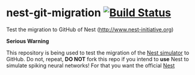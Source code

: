 # nest-git-migration [![Build Status](https://travis-ci.org/INM-6/nest-git-migration.svg?branch=master)](https://travis-ci.org/INM-6/nest-git-migration)
Test the migration to GitHub of Nest (http://www.nest-initiative.org)

**Serious Warning**

This repository is being used to test the migration of the [Nest simulator](http://www.nest-initiative.org/Software:About_NEST) to GitHub.
Do not, repeat, **DO NOT** fork this repo if you intend to **use** Nest to simulate
spiking neural networks! For that you want the official [Nest](http://www.nest-initiative.org/)

